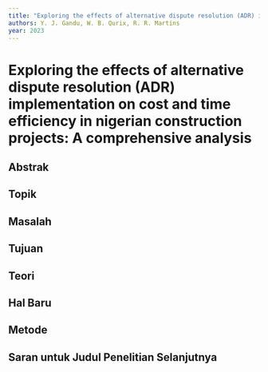 ```yaml
---
title: "Exploring the effects of alternative dispute resolution (ADR) implementation on cost and time efficiency in nigerian construction projects: A comprehensive analysis"
authors: Y. J. Gandu, W. B. Qurix, R. R. Martins
year: 2023
---
```


# Exploring the effects of alternative dispute resolution (ADR) implementation on cost and time efficiency in nigerian construction projects: A comprehensive analysis

## Abstrak



## Topik



## Masalah



## Tujuan



## Teori



## Hal Baru



## Metode



## Saran untuk Judul Penelitian Selanjutnya